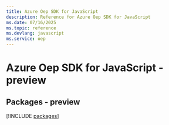 ```yaml
---
title: Azure Oep SDK for JavaScript
description: Reference for Azure Oep SDK for JavaScript
ms.date: 07/16/2025
ms.topic: reference
ms.devlang: javascript
ms.service: oep
---
```

# Azure Oep SDK for JavaScript - preview
## Packages - preview
[!INCLUDE [packages](oep-index.md)]